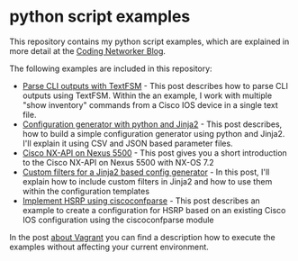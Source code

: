 # python script examples

This repository contains my python script examples, which are explained in more detail at the [Coding Networker Blog](https://codingnetworker.com).

The following examples are included in this repository:

* [Parse CLI outputs with TextFSM](https://codingnetworker.com/2015/08/parse-cli-outputs-textfsm/) - This post describes how to parse CLI outputs using TextFSM. Within the an example, I work with multiple "show inventory" commands from a Cisco IOS device in a single text file.
* [Configuration generator with python and Jinja2](https://codingnetworker.com/2015/09/configuration-generator-with-python-and-jinja2/) - This post describes, how to build a simple configuration generator using python and Jinja2. I'll explain it using CSV and JSON based parameter files.
* [Cisco NX-API on Nexus 5500](https://codingnetworker.com/2015/09/cisco-nx-api-nexus-5500/) - This post gives you a short introduction to the Cisco NX-API on Nexus 5500 with NX-OS 7.2
* [Custom filters for a Jinja2 based config generator](https://codingnetworker.com/2015/10/custom-filters-jinja2-config-generator/) - In this post, I'll explain how to include custom filters in Jinja2 and how to use them within the configuration templates
* [Implement HSRP using ciscoconfparse](https://codingnetworker.com/2015/10/implement-hsrp-using-ciscoconfparse/) - This post describes an example to create a configuration for HSRP based on an existing Cisco IOS configuration using the ciscoconfparse module

In the post [about Vagrant](https://codingnetworker.com/2015/09/use-vagrant-to-run-the-python-examples/) you can find a description how to execute the examples without affecting your current environment.